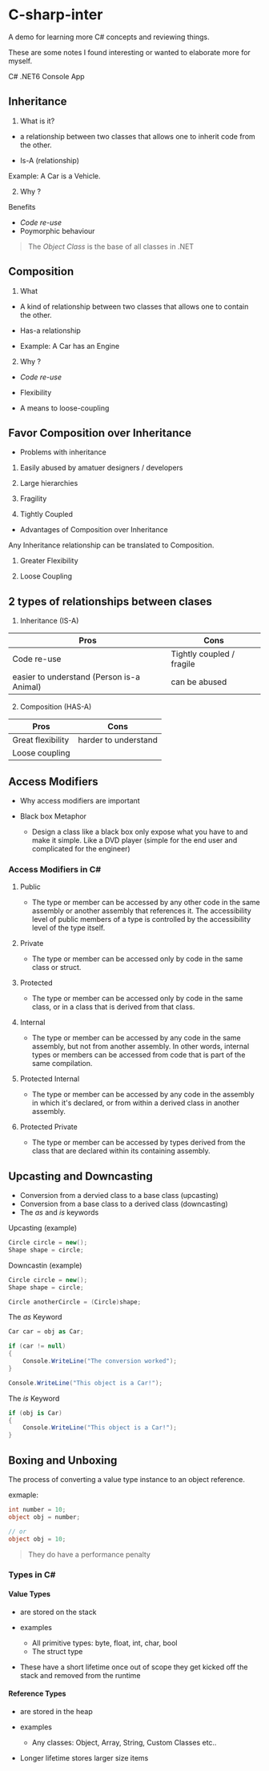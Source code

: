 # C-sharp-inter

A demo for learning more C# concepts and reviewing things. 

These are some notes I found interesting or wanted to elaborate more for myself.

C# .NET6 Console App

##  Inheritance

1. What is it?

- a relationship between two classes that allows one to inherit code from the other.

- Is-A (relationship)

Example: A Car is a Vehicle.

2. Why ?

Benefits

 - *Code re-use*
 - Poymorphic behaviour

 > The *Object Class* is the base of all classes in .NET

## Composition

1. What

- A kind of relationship between two classes that allows one to contain the other.

- Has-a relationship

- Example: A Car has an Engine

2. Why ?

- *Code re-use*

- Flexibility

- A means to loose-coupling

## Favor Composition over Inheritance

- Problems with inheritance

1. Easily abused by amatuer designers / developers

2. Large hierarchies

3. Fragility

4. Tightly Coupled

- Advantages of Composition over Inheritance

Any Inheritance relationship can be translated to Composition.

1. Greater Flexibility

2. Loose Coupling

## 2 types of relationships between clases

1. Inheritance (IS-A)

| Pros  | Cons |
| ----- | ---- |
| Code re-use  | Tightly coupled / fragile  |
| easier to understand (Person is-a Animal)  | can be abused  |

2. Composition (HAS-A)

| Pros  | Cons |
| ----- | ---- |
| Great flexibility  | harder to understand |
| Loose coupling  | |

## Access Modifiers

- Why access modifiers are important

- Black box Metaphor
	- Design a class like a black box only expose what you have to and make it simple. Like a DVD player (simple for the end user and complicated for the engineer)

### Access Modifiers in C#

1. Public

	- The type or member can be accessed by any other code in the same assembly or another assembly that references it.
		The accessibility level of public members of a type is controlled by the accessibility level of the type itself.

2. Private

	- The type or member can be accessed only by code in the same class or struct.

3. Protected

	- The type or member can be accessed only by code in the same class, or in a class that is derived from that class.

4. Internal

	- The type or member can be accessed by any code in the same assembly, but not from another assembly.
		In other words, internal types or members can be accessed from code that is part of the same compilation.

5. Protected Internal

	- The type or member can be accessed by any code in the assembly in which it's declared, or from within a derived class in another assembly.

6. Protected Private

	- The type or member can be accessed by types derived from the class that are declared within its containing assembly.

## Upcasting and Downcasting

- Conversion from a dervied class to a base class (upcasting)
- Conversion from a base class to a derived class (downcasting)
- The *as* and *is* keywords

Upcasting (example)

```C#
Circle circle = new();
Shape shape = circle;
```

Downcastin (example)

```C#
Circle circle = new();
Shape shape = circle;

Circle anotherCircle = (Circle)shape;
```

The *as* Keyword

```C#
Car car = obj as Car;

if (car != null)
{
	Console.WriteLine("The conversion worked");
}

Console.WriteLine("This object is a Car!");
```

The *is* Keyword

```C#
if (obj is Car)
{
	Console.WriteLine("This object is a Car!");
}
```

## Boxing and Unboxing

The process of converting a value type instance to an object reference.

exmaple:
```C#
int number = 10;
object obj = number;

// or
object obj = 10;
```

> They do have a performance penalty

### Types in C#

#### Value Types 

- are stored on the stack

- examples 

	- All primitive types: byte, float, int, char, bool
	- The struct type

- These have a short lifetime once out of scope they get kicked off the stack and removed from the runtime

#### Reference Types

- are stored in the heap

- examples

	- Any classes: Object, Array, String, Custom Classes etc..

- Longer lifetime stores larger size items
